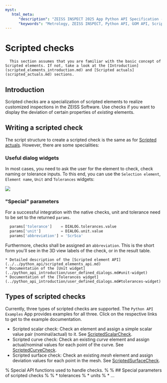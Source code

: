 ```yaml
---
myst:
   html_meta:
      "description": "ZEISS INSPECT 2025 App Python API Specification - Scripted Checks"
      "keywords": "Metrology, ZEISS INSPECT, Python API, GOM API, Scripting, Add-ons, Apps, Specification, Documentation"
---
```


# Scripted checks

```{note}
  This section assumes that you are familiar with the basic concept of Scripted elements. If not, take a look at the [Introduction](scripted_elements_introduction.md) and [Scripted actuals](scripted_actuals.md) sections.
```
## Introduction

Scripted checks are a specialization of scripted elements to realize customized inspections in the ZEISS Software. Use checks if you want to display the deviation of certain properties of *existing* elements.

## Writing a scripted check

The script structure to create a scripted check is the same as for [Scripted actuals](scripted_actuals.md). However, there are some specialities:

### Useful dialog widgets

In most cases, you need to ask the user for the element to check, check naming or tolerance inputs. To this end, you can use the `Selection element`, `Element name`, `Unit` and `Tolerances` widgets:

![](assets/scripted_check_widgets.jpg)

### "Special" parameters

For a successful integration with the native checks, unit and tolerance need to be set to the returned `params`.

```python
  params['tolerance']    = DIALOG.tolerances.value
  params['unit']         = DIALOG.unit.value
  params['abbreviation'] = 'ScrSca'
```

Furthermore, checks shall be assigned an `abbreviation`. This is the short form you'll see in the 3D view labels of the check, or in the result table.

```{seealso}
* Detailed description of the [Scripted element API](../../python_api/scripted_elements_api.md)
* Documentation of the [Unit widget](../python_api_introduction/user_defined_dialogs.md#unit-widget)
* Documentation of the [Tolerances widget](../python_api_introduction/user_defined_dialogs.md#tolerances-widget) 
```

## Types of scripted checks

Currently, three types of scripted checks are supported. The `Python API Examples` App provides examples for all three. Click on the respective links to get to the example documentation.

* Scripted scalar check: Check an element and assign a simple scalar value pair (nominal/actual) to it. See <a href="https://github.com/ZEISS/zeiss-inspect-app-examples/blob/main/AppExamples/scripted_checks/ScriptedScalarCheck/doc/Documentation.md">ScriptedScalarCheck</a>.
* Scripted curve check: Check an existing *curve* element and assign actual/nominal values for each point of the curve. See <a href="https://github.com/ZEISS/zeiss-inspect-app-examples/blob/main/AppExamples/scripted_checks/ScriptedCurveCheck/doc/Documentation.md">ScriptedCurveCheck</a>.
* Scripted surface check: Check an existing *mesh* element and assign deviation values for each point in the mesh. See <a href="https://github.com/ZEISS/zeiss-inspect-app-examples/blob/main/AppExamples/scripted_checks/ScriptedSurfaceCheck/doc/Documentation.md">ScriptedSurfaceCheck</a>.

% Special API functions used to handle checks.
% 
% ## Special parameters of scripted checks
% 
% * tolerances
% * units
% * ...
